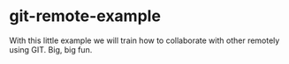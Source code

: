 # git-remote-example

With this little example we will train how to collaborate with other remotely using GIT. Big, big fun.
